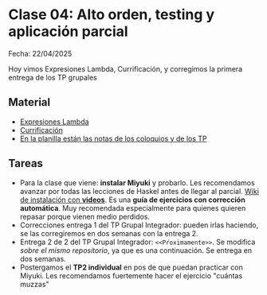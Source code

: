 # Clase 04: Alto orden, testing y aplicación parcial
Fecha: 22/04/2025

Hoy vimos Expresiones Lambda, Currificación, y corregimos la primera entrega de los TP grupales

## Material
- [Expresiones Lambda](https://drive.google.com/open?id=1LKVaZHuJqxf2FcOK17vZjxq0CTT4sohqSsfhWmhQ6ks)
- [Currificación](https://wiki.uqbar.org/wiki/articles/currificacion.html)
- [En la planilla están las notas de los coloquios y de los TP](https://www.pdep.com.ar/cursos/martes-noche)

## Tareas

-  Para la clase que viene: **instalar Miyuki** y probarlo. Les recomendamos avanzar por todas las lecciones de Haskel antes de llegar al parcial. [Wiki de instalación con **videos**](https://github.com/flbulgarelli/miyuki/wiki/Instalaci%C3%B3n). Es una **guía de ejercicios con corrección automática**. Muy recomendada especialmente para quienes quieren repasar porque vienen medio perdidos.
-  Correcciones entrega 1 del TP Grupal Integrador: pueden irlas haciendo, se las corregiremos en dos semanas con la entrega 2.
-  Entrega 2 de 2 del TP Grupal Integrador: `<<Pŕoximamente>>`. Se modifica _sobre el mismo repositorio_, ya que es una continuación. Se entrega en dos semanas.  
-  Postergamos el **TP2 individual** en pos de que puedan practicar con Miyuki. Les recomendamos fuertemente hacer el ejercicio "cuántas muzzas"
